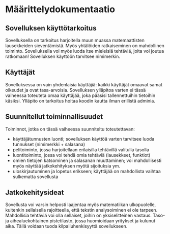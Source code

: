 # Määrittelydokumentaatio

## Sovelluksen käyttötarkoitus
Sovelluksella on tarkoitus harjoitella muun muassa matemaattisten lausekkeiden sieventämistä. Myös yhtälöiden ratkaiseminen on mahdollinen toiminto. Sovelluksella voi myös luoda itse mieleisiä tehtäviä, joita voi joutua ratkomaan!
Sovelluksen käyttöön tarvitsee nimimerkin.

## Käyttäjät
Sovelluksessa on vain yhdenlaisia käyttäjiä: kaikki käyttäjät omaavat samat oikeudet ja ovat tasa-arvoisia. Sovelluksen ylläpitoa varten ei tässä vaiheessa toteuteta omaa käyttäjää, joka pääsisi tallennettuihin tietoihin käsiksi.
Ylläpito on tarkoitus hoitaa koodin kautta ilman erillistä adminia.

## Suunnitellut toiminnallisuudet
Toiminnot, jotka on tässä vaiheessa suunniteltu toteutettavan:
- käyttäjätunnusten luonti; sovelluksen käyttöä varten tarvitsee luoda tunnukset (nimimerkki + salasana)
- pelitoiminto, jossa harjoitellaan erilaisilla tehtävillä valitulla tasolla
- luontitoiminto, jossa voi tehdä omia tehtäviä (lausekkeet, funktiot)
- omien tietojen katsominen ja salasanan muuttaminen; voi mahdollisesti myös näyttää jatkokehityksen myötä sijoituksia ym. 
- uloskirjautuminen ja lopetus erikseen; käyttäjää on mahdollista vaihtaa sulkematta sovellusta

## Jatkokehitysideat
Sovellusta voi varsin helposti laajentaa myös matematiikan ulkopuolelle, kuitenkin sellaisella rajoitteella, että tekstin analysoiminen ei ole tarpeen. Mahdollisia tehtäviä voi olla sellaiset, joihin on yksiselitteinen vastaus.
Taso- ja aihealuekohtainen pistetilasto, jossa huomioidaan yritykset ja kulunut aika. Tällä voidaan tuoda kilpailuhenkisyyttä sovellukseen.
